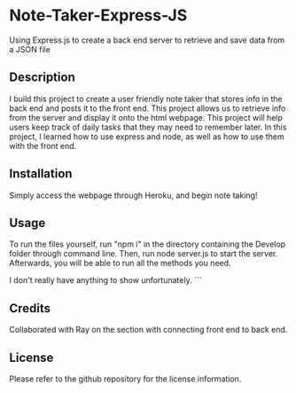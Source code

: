 # Note-Taker-Express-JS
Using Express.js to create a back end server to retrieve and save data from a JSON file

## Description

I build this project to create a user friendly note taker that stores info in the back end and posts it to the front end. This project allows us to retrieve info from the server and display it onto the html webpage. This project will help users keep track of daily tasks that they may need to remember later. In this project, I learned how to use express and node, as well as how to use them with the front end.

## Installation

Simply access the webpage through Heroku, and begin note taking!

## Usage

To run the files yourself, run "npm i" in the directory containing the Develop folder through command line. Then, run node server.js to start the server. Afterwards, you will be able to run all the methods you need.

I don't really have anything to show unfortunately.
    ```
## Credits

Collaborated with Ray on the section with connecting front end to back end.

## License

Please refer to the github repository for the license information.
